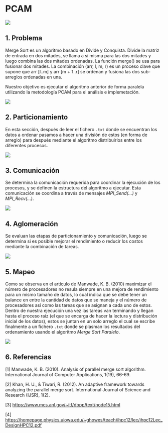 # PCAM

![](https://i.imgur.com/sNxCkzn.png)

## 1. Problema
Merge Sort es un algoritmo basado en Divide y Conquista. Divide la matriz de entrada en dos mitades, se llama a sí misma para las dos mitades y luego combina las dos mitades ordenadas. La función merge() se usa para fusionar dos mitades. La combinación (arr, l, m, r) es un proceso clave que supone que arr [l..m] y arr [m + 1..r] se ordenan y fusiona las dos sub-arreglos ordenadas en una.
 
Nuestro objetivo es ejecutar el algoritmo anterior de forma paralela utilizando la metodología PCAM para el análisis e implemetación.

![](https://i.imgur.com/AHi2gfu.png)

## 2. Particionamiento

En esta sección, después de leer el fichero `.txt` donde se encuentran los datos a ordenar pasamos a hacer una división de estos (en forma de arreglo) para después mediante el algoritmo distribuirlos entre los diferentes procesos.

![](https://i.imgur.com/3ZoNVAm.png)

## 3. Comunicación

Se determina la comunicación requerida para coordinar la ejecución de los procesos, y se definen la estructura del algoritmo a ejecutar. Esta comunicación se coordina a través de mensajes _MPI_Send(...)_ y _MPI_Recv(...)_.

![](https://i.imgur.com/OS65kR4.png)

## 4. Aglomeración

Se evaluan las etapas de particionamiento y comunicación, luego se determina si es posible mejorar el rendimiento o reducir los costos mediante la combinación de tareas.

![](https://i.imgur.com/W8yjLdP.png)

## 5. Mapeo

Como se observa en el artículo de Manwade, K. B. (2010) maximizar el número de procesadores no resula siempre en una mejora de rendimiento para un mismo tamaño de datos, lo cual indica que se debe tener un balance en entre la cantidad de datos que se maneja y el número de procesadores así como las tareas que se asignan a cada uno de estos. Dentro de nuestra ejecución una vez las tareas van terminando y llegan hasta el proceso raíz (el que se encarga de hacer la lectura y distribución inicial de los datos), estos se juntan en un solo arreglo el cual se escribe finalmente a un fichero `.txt` donde se plasman los resultados del ordenamiento usando el algoritmo _Merge Sort Paralelo_.

![](https://i.imgur.com/JHg0bMQ.png)

## 6. Referencias

[1] Manwade, K. B. (2010). Analysis of parallel merge sort algorithm.
International Journal of Computer Applications, 1(19), 66-69.

[2] Khan, H. U., &amp; Tiwari, R. (2012). An adaptive framework towards analyzing
the parallel merge sort. International Journal of Science and Research (IJSR), 1(2).

[3] https://www.mcs.anl.gov/~itf/dbpp/text/node15.html

[4] https://homepage.physics.uiowa.edu/~ghowes/teach/ihpc12/lec/ihpc12Lec_DesignHPC12.pdf
